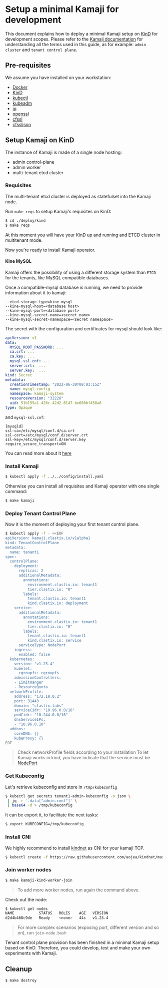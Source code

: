# Setup a minimal Kamaji for development

This document explains how to deploy a minimal Kamaji setup on [KinD](https://kind.sigs.k8s.io/) for development scopes. Please refer to the [Kamaji documentation](../README.md) for understanding all the terms used in this guide, as for example: `admin cluster` and `tenant control plane`.

## Pre-requisites

We assume you have installed on your workstation:

- [Docker](https://docs.docker.com/engine/install/)
- [KinD](https://kind.sigs.k8s.io/)
- [kubectl](https://kubernetes.io/docs/tasks/tools/)
- [kubeadm](https://kubernetes.io/docs/setup/production-environment/tools/kubeadm/install-kubeadm/)
- [jq](https://stedolan.github.io/jq/)
- [openssl](https://www.openssl.org/)
- [cfssl](https://github.com/cloudflare/cfssl)
- [cfssljson](https://github.com/cloudflare/cfssl)

## Setup Kamaji on KinD

The instance of Kamaji is made of a single node hosting:

- admin control-plane
- admin worker
- multi-tenant etcd cluster

### Requisites

The multi-tenant etcd cluster is deployed as statefulset into the Kamaji node.

Run `make reqs` to setup Kamaji's requisites on KinD:

```bash
$ cd ./deploy/kind
$ make reqs
```

At this moment you will have your KinD up and running and ETCD cluster in multitenant mode.

Now you're ready to install Kamaji operator.

#### Kine MySQL

Kamaji offers the possibility of using a different storage system than `ETCD` for the tenants, like MySQL compatible databases.

Once a compatible-mysql database is running, we need to provide information about it to kamaji:

```
--etcd-storage-type=kine-mysql
--kine-mysql-host=<database host>
--kine-mysql-port=<database port>
--kine-mysql-secret-name=<secret name>
--kine-mysql-secret-namespace=<secret namespace>
```

The secret with the configuration and certificates for mysql should look like:
```yaml
apiVersion: v1
data:
  MYSQL_ROOT_PASSWORD: ...
  ca.crt: ...
  ca.key: ...
  mysql-ssl.cnf: ...
  server.crt:  ...
  server.key:  ...
kind: Secret
metadata:
  creationTimestamp: "2022-06-30T08:03:15Z"
  name: mysql-config
  namespace: kamaji-system
  resourceVersion: "32228"
  uid: 51b155a1-426c-42d2-8147-be680bf458a6
type: Opaque
```

and `mysql-ssl.cnf`:
```
[mysqld]
ssl-ca=/etc/mysql/conf.d/ca.crt
ssl-cert=/etc/mysql/conf.d/server.crt
ssl-key=/etc/mysql/conf.d/server.key
require_secure_transport=ON
```

You can read more about it [here](../deploy/mysql/README.md)

### Install Kamaji

```bash
$ kubectl apply -f ../../config/install.yaml
```
Otherwise you can install all requisites and Kamaji operator with one single command:

```bash
$ make kamaji
```

### Deploy Tenant Control Plane

Now it is the moment of deploying your first tenant control plane.

```bash
$ kubectl apply -f - <<EOF
apiVersion: kamaji.clastix.io/v1alpha1
kind: TenantControlPlane
metadata:
  name: tenant1
spec:
  controlPlane:
    deployment:
      replicas: 2
      additionalMetadata:
        annotations:
          environment.clastix.io: tenant1
          tier.clastix.io: "0"
        labels:
          tenant.clastix.io: tenant1
          kind.clastix.io: deployment
    service:
      additionalMetadata:
        annotations:
          environment.clastix.io: tenant1
          tier.clastix.io: "0"
        labels:
          tenant.clastix.io: tenant1
          kind.clastix.io: service
      serviceType: NodePort
    ingress:
      enabled: false
  kubernetes:
    version: "v1.23.4"
    kubelet:
      cgroupfs: cgroupfs
    admissionControllers:
    - LimitRanger
    - ResourceQuota
  networkProfile:
    address: "172.18.0.2"
    port: 31443
    domain: "clastix.labs"
    serviceCidr: "10.96.0.0/16"
    podCidr: "10.244.0.0/16"
    dnsServiceIPs: 
    - "10.96.0.10"
  addons:
    coreDNS: {}
    kubeProxy: {}
EOF
```

> Check networkProfile fields according to your installation
> To let Kamaji works in kind, you have indicate that the service must be [NodePort](https://kubernetes.io/docs/concepts/services-networking/service/#type-nodeport)

### Get Kubeconfig

Let's retrieve kubeconfig and store in `/tmp/kubeconfig`

```bash
$ kubectl get secrets tenant1-admin-kubeconfig -o json \
 | jq -r '.data["admin.conf"]' \
 | base64 -d > /tmp/kubeconfig
 ```

It can be export it, to facilitate the next tasks:

```bash
$ export KUBECONFIG=/tmp/kubeconfig
```

### Install CNI

We highly recommend to install [kindnet](https://github.com/aojea/kindnet) as CNI for your kamaji TCP.

```bash
$ kubectl create -f https://raw.githubusercontent.com/aojea/kindnet/master/install-kindnet.yaml
```

### Join worker nodes

```bash
$ make kamaji-kind-worker-join
```

> To add more worker nodes, run again the command above.

Check out the node:

```bash
$ kubectl get nodes
NAME           STATUS   ROLES    AGE   VERSION
d2d4b468c9de   Ready    <none>   44s   v1.23.4
```

> For more complex scenarios (exposing port, different version and so on), run `join-node.bash`

Tenant control plane provision has been finished in a minimal Kamaji setup based on KinD. Therefore, you could develop, test and make your own experiments with Kamaji.

## Cleanup

```bash
$ make destroy
```
